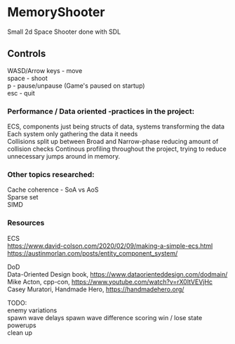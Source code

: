 # MemoryShooter
Small 2d Space Shooter done with SDL 

## Controls  
WASD/Arrow keys - move   
space - shoot  
p - pause/unpause (Game's paused on startup)  
esc - quit  

### Performance / Data oriented -practices in the project:   
ECS, components just being structs of data, systems transforming the data
Each system only gathering the data it needs  
Collisions split up between Broad and Narrow-phase reducing amount of collision checks 
Continous profiling throughout the project, trying to reduce unnecessary jumps around in memory.  
 
### Other topics researched:  
Cache coherence - SoA vs AoS  
Sparse set  
SIMD  

### Resources
ECS  
https://www.david-colson.com/2020/02/09/making-a-simple-ecs.html  
https://austinmorlan.com/posts/entity_component_system/  

DoD  
Data-Oriented Design book, https://www.dataorienteddesign.com/dodmain/  
Mike Acton, cpp-con, https://www.youtube.com/watch?v=rX0ItVEVjHc  
Casey Muratori, Handmade Hero, https://handmadehero.org/  

TODO:  
enemy variations  
spawn wave delays
spawn wave difference
scoring
win / lose state
powerups  
clean up
